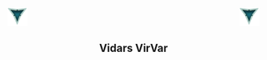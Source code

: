 <section><div><img src="./LOOGOO.png" alt="3 Vs logo" id="logo" width="40" height="37" >
<img align="right" src="./LOOGOO.png" alt="3 Vs logo" id="logo" width="40" height="37" ></div>
     
 <div><h1 align="center">Vidars VirVar</h1></div></section>
 
